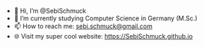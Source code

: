 - 👋 Hi, I’m @SebiSchmuck
- 👀 I’m currently studying Computer Science in Germany (M.Sc.)
- 📫 How to reach me: sebi.schmuck@gmail.com
- 🌐 Visit my super cool website: https://SebiSchmuck.github.io

<!---
SebiSchmuck/SebiSchmuck is a ✨ special ✨ repository because its `README.md` (this file) appears on your GitHub profile.
You can click the Preview link to take a look at your changes.
--->

